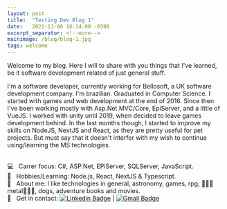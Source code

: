 ```yaml
---
layout: post
title:  "Testing Dev Blog 1"
date:   2021-11-06 16:14:00 -0300
excerpt_separator: <!--more-->
mainimage: /blog/blog-1.jpg
tags: welcome
---
```

Welcome to my blog. Here I will to share with you things that I've learned, be it software development related of just general stuff.

<!--more-->

I'm a software developer, currently working for Bellosoft, a UK software development company. 
I'm brazilian. Graduated in Computer Science. I started with games and web development at the end of 2016. Since then I've been working mostly with Asp.Net MVC/Core, EpiServer, and a little of VueJS. I worked with unity until 2019, when decided to leave games development behind.
In the last months though, I started to improve my skills on NodeJS, NextJS and React, as they are pretty useful for pet projects. But must say that it doesn't interfer with my wish to continue using/learning the MS technologies.

 <br/> :computer: &nbsp; Carrer focus: C#, ASP.Net, EPiServer, SQLServer, JavaScript.
 <br/> :book: &nbsp; Hobbies/Learning: Node.js, React, NextJS & Typescript.
 <br/> 💬  &nbsp; About me: I like technologies in general, astronomy, games, rpg, :metal::skull::metal:metal:metal::skull::metal:, dogs, adventure books and movies.
 <br/> :email: &nbsp; Get in contact: [![Linkedin Badge](https://img.shields.io/badge/-FernandoWolff-blue?style=flat-square&logo=Linkedin&logoColor=white&link=https://www.linkedin.com/in/fernando-ramos-wolff-ba9638a8/)](https://www.linkedin.com/in/fernando-ramos-wolff-ba9638a8/) 
| 
[![Gmail Badge](https://img.shields.io/badge/-fernandowolffdev@gmail.com-c14438?style=flat-square&logo=Gmail&logoColor=white&link=mailto:fernandowolffdev@gmail.com)](mailto:fernandowolffdev@gmail.com)